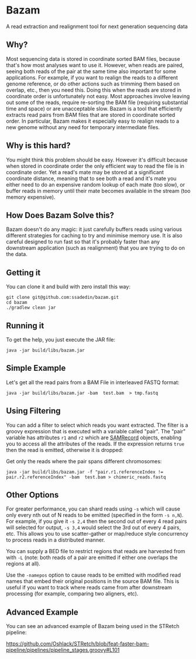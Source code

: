 # Bazam

A read extraction and realignment tool for next generation sequencing data

## Why?

Most sequencing data is stored in coordinate sorted BAM files, because that's
how most analyses want to use it. However, when reads are paired, seeing both
reads of the pair at the same time also important for some applications. For
example, if you want to realign the reads to a different genome reference, or
do other actions such as trimming them based on overlap, etc., then you need
this.  Doing this when the reads are stored in coordinate order is
unfortunately not easy. Most approaches involve leaving out some of the
reads,  require re-sorting the BAM file (requiring substantial time and space) or
are unacceptable slow. Bazam is a tool that efficiently extracts read pairs from 
BAM files that are stored in coordinate sorted order. In particular, Bazam
makes it especially easy to realign reads to a new genome without any need for 
temporary intermediate files.

## Why is this hard?

You might think this problem should be easy. However it's difficult because
when stored in coordinate order the only efficient way to read the file is 
in coordinate order. Yet a read's mate may be stored at a significant
coordinate distance, meaning that to see both a read and it's mate 
you either need to do an expensive random lookup of each mate
(too slow), or buffer reads in memory until their mate becomes
available in the stream (too memory expensive). 

## How Does Bazam Solve this?

Bazam doesn't do any magic: it just carefully buffers reads using various different 
strategies for caching to try and minimise memory use. It is also careful designed
to run fast so that it's probably faster than any downstream application (such as 
realignment) that you are trying to do on the data.


## Getting it

You can clone it and build with zero install this way:

```
git clone git@github.com:ssadedin/bazam.git
cd bazam
./gradlew clean jar
```

## Running it

To get the help, you just execute the JAR file:

```
java -jar build/libs/bazam.jar
```

## Simple Example

Let's get all the read pairs from a BAM File in interleaved FASTQ format:

```
java -jar build/libs/bazam.jar -bam  test.bam  > tmp.fastq
```

## Using Filtering

You can add a filter to select which reads you want extracted. The filter is a
groovy expression that is executed with a variable called "pair". The "pair"
variable has attributes `r1` and `r2` which are
[SAMRecord](https://samtools.github.io/htsjdk/javadoc/htsjdk/htsjdk/samtools/SAMRecord.html)
objects, enabling you to access all the attributes of the reads. If the
expression returns `true` then the read is emitted, otherwise it is dropped:

Get only the reads where the pair spans different chromosomes:

```
java -jar build/libs/bazam.jar -f "pair.r1.referenceIndex != pair.r2.referenceIndex" -bam  test.bam > chimeric_reads.fastq
```

## Other Options

For greater performance, you can shard reads using `-s` which will cause only
every nth out of N reads to be emitted (specified in the form `-s n,N`). For
example, if you give it `-s 2,4` then the second out of every 4 read pairs will
selected for output, `-s 3,4` would select the 3rd out of every 4 pairs, etc.
This allows you to use scatter-gather or map/reduce style concurrency to
process reads in a distributed manner.

You can supply a BED file to restrict regions that reads are harvested from
with `-L` (note: both reads of a pair are emitted if either one overlaps the
regions at all). 

Use the `-namepos` option to cause reads to be emitted with modified read names
that embed their original positions in the source BAM file. This is useful if
you want to track where reads came from after downstream processing (for
example, comparing two aligners, etc).

## Advanced Example

You can see an advanced example of Bazam being used in the STRetch pipeline:

https://github.com/Oshlack/STRetch/blob/feat-faster-bam-pipeline/pipelines/pipeline_stages.groovy#L101


